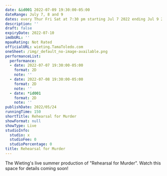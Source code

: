 ```yaml
---
date: &id001 2022-07-09 19:30:00-05:00
dateRange: July 7, 8 and 9
dates: every Thur Fri Sat at 7:30 pm starting Jul 7 2022 ending Jul 9 2022
description: ''
draft: false
expiryDate: 2022-07-10
imdbURL: ''
mpaaRating: Not Rated
officialURL: wieting.TamaToledo.com
oneSheet: /img/_default_no-image-available.png
performanceList:
  performance:
  - date: 2022-07-07 19:30:00-05:00
    format: 2D
    note: ''
  - date: 2022-07-08 19:30:00-05:00
    format: 2D
    note: ''
  - date: *id001
    format: 2D
    note: ''
publishDate: 2022/05/24
runningTime: 150
shortTitle: Rehearsal for Murder
showFormat: null
showType: Live
studioInfo:
  studio: x
  studioFee: 0
  studioPercentage: 0
title: Rehearsal for Murder
---
```


The Wieting's live summer production of "Rehearsal for Murder".  Watch this space for details coming soon!